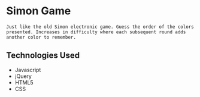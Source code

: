 # Simon Game
```
Just like the old Simon electronic game. Guess the order of the colors presented. Increases in difficulty where each subsequent round adds another color to remember.
```

## Technologies Used
* Javascript
* jQuery
* HTML5
* CSS
